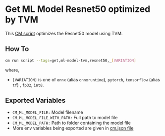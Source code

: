 # Get ML Model Resnet50 optimized by TVM
This [CM script](https://github.com/mlcommons/ck/blob/master/cm/docs/tutorial-scripts.md) optimizes the Resnet50 model using TVM.

## How To
```bash
cm run script --tags=get,ml-model-tvm,resnet50,_[VARIATION]
```
where,
* `[VARIATION]` is one of `onnx` (alias `onnxruntime`), `pytorch`, `tensorflow` (alias `tf`) , `fp32`, `int8`.

## Exported Variables
* `CM_ML_MODEL_FILE:` Model filename
* `CM_ML_MODEL_FILE_WITH_PATH:` Full path to model file
* `CM_ML_MODEL_PATH:` Path to folder containing the model file
* More env variables being exported are given in [cm.json file](_cm.json)
